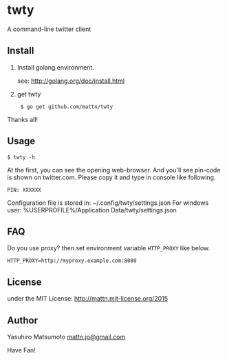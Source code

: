 # twty

A command-line twitter client

## Install

1. Install golang environment.

   see: http://golang.org/doc/install.html

2. get twty

        $ go get github.com/mattn/twty

Thanks all!

## Usage

    $ twty -h

At the first, you can see the opening web-browser.  And you'll see pin-code is
shown on twitter.com.  Please copy it and type in console like following.

    PIN: XXXXXX

Configuration file is stored in: ~/.config/twty/settings.json
For windows user: %USERPROFILE%/Application Data/twty/settings.json

## FAQ

Do you use proxy? then set environment variable `HTTP_PROXY` like below.

    HTTP_PROXY=http://myproxy.example.com:8080

## License

under the MIT License: http://mattn.mit-license.org/2015

## Author

Yasuhiro Matsumoto <mattn.jp@gmail.com>

Have Fan!
